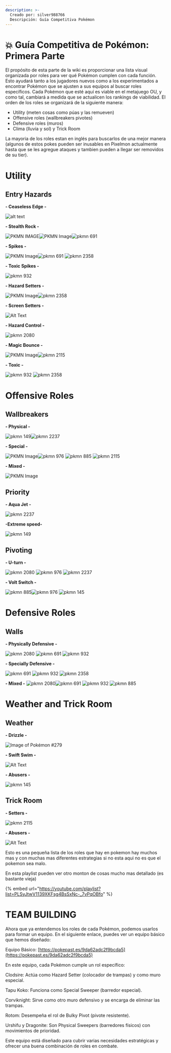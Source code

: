 ```yaml
---
description: >-
  Creado por: silver988766
  Descripción: Guía Competitiva Pokémon
---
```


# 💥 Guía Competitiva de Pokémon: Primera Parte

El propósito de esta parte  de la wiki  es proporcionar una lista visual organizada por roles para ver qué Pokémon cumplen con cada función. Esto ayudará tanto a los jugadores nuevos como a los experimentados a encontrar Pokémon que se ajusten a sus equipos al buscar roles específicos. Cada Pokémon que esté aquí es viable en el metajuego OU, y como tal, cambiará a medida que se actualicen los rankings de viabilidad. El orden de los roles se organizará de la siguiente manera:

- Utility (meten cosas como púas y las remueven)
- Offensive roles (wallbreakers pivotes)
- Defensive roles (muros)
- Clima (lluvia y sol) y Trick Room

La mayoria de los roles estan en inglés para buscarlos de una mejor manera (algunos de estos pokes pueden ser inusables en Pixelmon actualmente hasta que se les agregue ataques y tambien pueden a llegar ser removidos de su tier).

# Utility

## Entry Hazards

**- Ceaseless Edge -**

![alt text ](../../images/usuarios/silver988766/2271.gif)

**- Stealth Rock -**

![PKMN IMAGE](../../images/usuarios/silver988766/36.gif)![PKMN Image](../../images/usuarios/silver988766/100835.gif)![pkmn 691](../../images/usuarios/silver988766/691.gif)

**- Spikes -**

![PKMN Image](../../images/usuarios/silver988766/100835.gif)![pkmn 691](../../images/usuarios/silver988766/691.gif)  ![pkmn 2358](../../images/usuarios/silver988766/2358.gif)

**- Toxic Spikes -**

 ![pkmn 932](../../images/usuarios/silver988766/932.gif)

**- Hazard Setters -**

![PKMN Image](../../images/usuarios/silver988766/100835.gif)![pkmn 2358](../../images/usuarios/silver988766/2358.gif)

**- Screen Setters -**
 
![Alt Text](../../images/usuarios/silver988766/2118.gif)

**- Hazard Control -**

![pkmn 2080](../../images/usuarios/silver988766/2080.gif)

**- Magic Bounce -**

![PKMN Image](../../images/usuarios/silver988766/100835.gif)![pkmn 2115](../../images/usuarios/silver988766/2115.gif)

**- Toxic -**

![pkmn 932](../../images/usuarios/silver988766/932.gif) ![pkmn 2358](../../images/usuarios/silver988766/2358.gif)

# Offensive Roles

## Wallbreakers

**- Physical -**

![pkmn 149](../../images/usuarios/silver988766/149.gif)![pkmn 2237](../../images/usuarios/silver988766/2237.gif)

**- Special -**

![PKMN Image](../../images/usuarios/silver988766/100835.gif)![pkmn 976](../../images/usuarios/silver988766/976.gif) ![pkmn 885](../../images/usuarios/silver988766/885.gif) ![pkmn 2115](../../images/usuarios/silver988766/2115.gif)

**- Mixed -**

![PKMN Image](../../images/usuarios/silver988766/100835.gif)

## Priority

**- Aqua Jet -**

 ![pkmn 2237](../../images/usuarios/silver988766/2237.gif)

**-Extreme speed-**

![pkmn 149](../../images/usuarios/silver988766/149.gif)

## Pivoting

**- U-turn -**

 ![pkmn 2080](../../images/usuarios/silver988766/2080.gif) ![pkmn 976](../../images/usuarios/silver988766/976.gif) ![pkmn 2237](../../images/usuarios/silver988766/2237.gif)

**- Volt Switch -**

![pkmn 885](../../images/usuarios/silver988766/885.gif)![pkmn 976](../../images/usuarios/silver988766/976.gif) ![pkmn 145](../../images/usuarios/silver988766/145.gif)

# Defensive Roles

## Walls

**- Physically Defensive -**

 ![pkmn 2080](../../images/usuarios/silver988766/2080.gif) ![pkmn 691](../../images/usuarios/silver988766/691.gif)  ![pkmn 932](../../images/usuarios/silver988766/932.gif) 

**- Specially Defensive -**

 ![pkmn 691](../../images/usuarios/silver988766/691.gif)  ![pkmn 932](../../images/usuarios/silver988766/932.gif) ![pkmn 2358](../../images/usuarios/silver988766/2358.gif)

**- Mixed -**
![pkmn 2080](../../images/usuarios/silver988766/2080.gif)![pkmn 691](../../images/usuarios/silver988766/691.gif)  ![pkmn 932](../../images/usuarios/silver988766/932.gif)  ![pkmn 885](../../images/usuarios/silver988766/885.gif)

# Weather and Trick Room

## Weather

**- Drizzle -**

![Image of Pokémon #279](../../images/usuarios/silver988766/279.gif)

**- Swift Swim -**

 ![Alt Text](../../images/usuarios/silver988766/100260.gif) 

**- Abusers -**

![pkmn 145](../../images/usuarios/silver988766/145.gif)

## Trick Room

**- Setters -**

![pkmn 2115](../../images/usuarios/silver988766/2115.gif)  

**- Abusers -**

![Alt Text](../../images/usuarios/silver988766/2262.gif)

Esto es una pequeña lista de los roles que hay en pokemon hay  muchos mas y con muchas mas diferentes estrategias si no esta aqui no es que el pokemon sea malo.

En esta playlist pueden ver otro monton de cosas mucho mas detallado (es bastante vieja)

{% embed url="https://youtube.com/playlist?list=PLSyJtwV1139XKFsg4BsSxNc-_7vPqOBfo" %}

# TEAM BUILDING

Ahora que ya entendemos los roles de cada Pokémon, podemos usarlos para formar un equipo. En el siguiente enlace, puedes ver un equipo básico que hemos diseñado:

Equipo Básico: [https://pokepast.es/9da62adc2f9bcda5](https://pokepast.es/9da62adc2f9bcda5)

En este equipo, cada Pokémon cumple un rol específico:

Clodsire: Actúa como Hazard Setter (colocador de trampas) y como muro especial.

Tapu Koko: Funciona como Special Sweeper (barredor especial).

Corviknight: Sirve como otro muro defensivo y se encarga de eliminar las trampas.

Rotom: Desempeña el rol de Bulky Pivot (pivote resistente).

Urshifu y Dragonite: Son Physical Sweepers (barredores físicos) con movimientos de prioridad.

Este equipo está diseñado para cubrir varias necesidades estratégicas y ofrecer una buena combinación de roles en combate.

